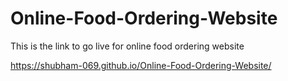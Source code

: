 # Online-Food-Ordering-Website
This is the link to go live for online food ordering website

https://shubham-069.github.io/Online-Food-Ordering-Website/

